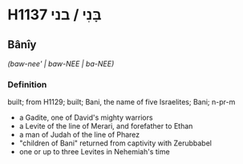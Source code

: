 # H1137 בָּנִי / בני

## Bânîy

_(baw-nee' | baw-NEE | ba-NEE)_

### Definition

built; from H1129; built; Bani, the name of five Israelites; Bani; n-pr-m

- a Gadite, one of David's mighty warriors
- a Levite of the line of Merari, and forefather to Ethan
- a man of Judah of the line of Pharez
- &quot;children of Bani&quot; returned from captivity with Zerubbabel
- one or up to three Levites in Nehemiah's time
